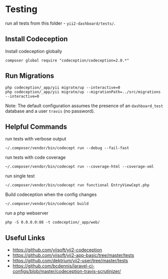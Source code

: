 # Testing

run all tests from this folder - `yii2-dashboard/tests/`.

## Install Codeception

Install codeception globally

```
composer global require "codeception/codeception=2.0.*"
```

## Run Migrations


```
php codeception/_app/yii migrate/up --interactive=0
php codeception/_app/yii migrate/up --migrationPath=../src/migrations --interactive=0
```
Note: The default configuration assumes the presence of an `dashboard_test` database and a user `travis` (no password).


## Helpful Commands

run tests with verbose output

```
~/.composer/vendor/bin/codecept run --debug --fail-fast
```

run tests with code coverage

```
~/.composer/vendor/bin/codecept run --coverage-html --coverage-xml
```

run single test

```
~/.composer/vendor/bin/codecept run functional EntryViewCept.php
```

Build codeception when the config changes

```
~/.composer/vendor/bin/codecept build
```

run a php webserver

```
php -S 0.0.0.0:88 -t codeception/_app/web/
```

## Useful Links

- https://github.com/yiisoft/yii2-codeception
- https://github.com/yiisoft/yii2-app-basic/tree/master/tests
- https://github.com/dektrium/yii2-user/tree/master/tests
- https://github.com/bcdennis/laravel-ci-configs/blob/master/codeception-travis-scrutinizer/